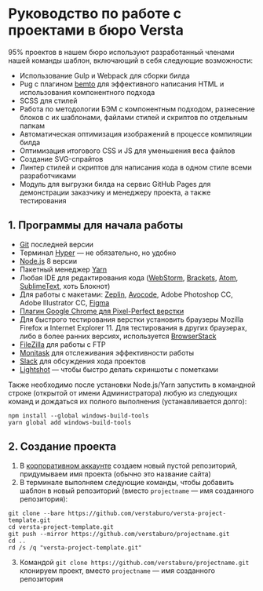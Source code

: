 # Руководство по работе с проектами в бюро Versta

95% проектов в нашем бюро используют разработанный членами нашей команды шаблон, включающий в себя следующие возможности:

- Использование Gulp и Webpack для сборки билда
- Pug с плагином [bemto](https://github.com/kizu/bemto) для эффективного написания HTML и использования компонентного подхода
- SCSS для стилей
- Работа по методологии БЭМ с компонентным подходом, разнесение блоков с их шаблонами, файлами стилей и скриптов по отдельным папкам
- Автоматическая оптимизация изображений в процессе компиляции билда
- Оптимизация итогового CSS и JS для уменьшения веса файлов
- Создание SVG-спрайтов
- Линтер стилей и скриптов для написания кода в одном стиле всеми разработчиками
- Модуль для выгрузки билда на сервис GitHub Pages для демонстрации заказчику и менеджеру проекта, а также тестирования

## 1. Программы для начала работы

- [Git](https://git-scm.com/downloads) последней версии
- Терминал [Hyper](https://hyper.is/) — не обязательно, но удобно
- [Node.js](https://nodejs.org/en/) 8 версии
- Пакетный менеджер [Yarn](https://yarnpkg.com/lang/en/)
- Любая IDE для редактирования кода ([WebStorm](https://www.jetbrains.com/webstorm/), [Brackets](http://brackets.io/), [Atom](https://atom.io/), [SublimeText](https://www.sublimetext.com/3), хоть Блокнот)
- Для работы с макетами: [Zeplin](https://zeplin.io/), [Avocode](https://avocode.com/), Adobe Photoshop CC, Adobe Illustrator CC, [Figma](http://figma.com/)
- [Плагин Google Chrome для Pixel-Perfect верстки](https://chrome.google.com/webstore/detail/perfectpixel-by-welldonec/dkaagdgjmgdmbnecmcefdhjekcoceebi?hl=ru)
- Для быстрого тестирования верстки установить браузеры Mozilla Firefox и Internet Explorer 11. Для тестирования в других браузерах, либо в более ранних версиях, используется [BrowserStack](https://www.browserstack.com/)
- [FileZilla](https://filezilla-project.org/) для работы с FTP
- [Monitask](https://www.monitask.com/) для отслеживания эффективности работы
- [Slack](https://slack.com/) для обсуждения хода проектов
- [Lightshot](https://app.prntscr.com/ru/) — чтобы быстро делать скриншоты с пометками

Также необходимо после установки Node.js/Yarn запустить в командной строке (открытой от имени Администратора) любую из следующих команд и дождаться их полного выполнения (устанавливается долго):
```
npm install --global windows-build-tools
yarn global add windows-build-tools
```

## 2. Создание проекта

1. В [корпоративном аккаунте](https://github.com/verstaburo) создаем новый пустой репозиторий, придумываем имя проекта (обычно это название сайта)
2. В терминале выполняем следующие команды, чтобы добавить шаблон в новый репозиторий (вместо `projectname` — имя созданного репозитория):
```
git clone --bare https://github.com/verstaburo/versta-project-template.git
cd versta-project-template.git
git push --mirror https://github.com/verstaburo/projectname.git
cd ..
rd /s /q "versta-project-template.git"
```
3. Командой `git clone https://github.com/verstaburo/projectname.git` клонируем проект, вместо `projectname` — имя созданного репозитория
